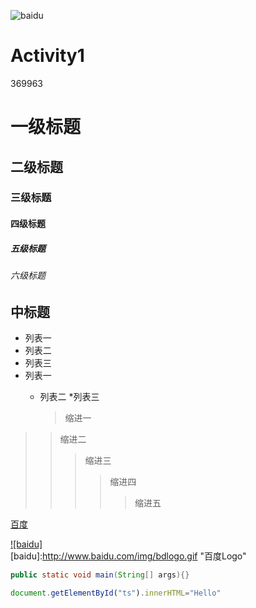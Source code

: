 ![baidu](http://www.baidu.com/img/bdlogo.gif "百度logo")  


# Activity1
369963
# 一级标题
## 二级标题
### 三级标题
#### 四级标题
##### 五级标题
###### 六级标题
中标题
-------
* 列表一
* 列表二
* 列表三
* 列表一
    * 列表二
        *列表三
        
        >缩进一
>>缩进二
>>>缩进三
>>>>缩进四
>>>>>缩进五

[百度](http://baidu.com)

[![baidu]](http://baidu.com)  
[baidu]:http://www.baidu.com/img/bdlogo.gif "百度Logo"  

```Java
public static void main(String[] args){}
```

```javascript
document.getElementById("ts").innerHTML="Hello"
```
